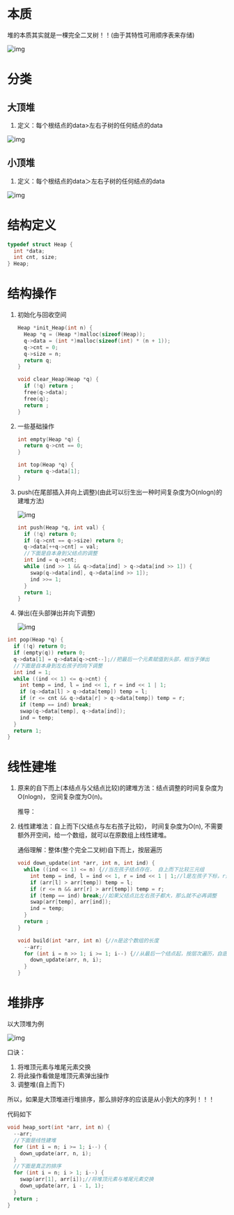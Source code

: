 # 本质

堆的本质其实就是一棵完全二叉树！！(由于其特性可用顺序表来存储)

![img](https://wx3.sinaimg.cn/mw690/005LasY6gy1gc1j7jvtpfj31l70u0k2a.jpg)

# 分类

## 大顶堆

1. 定义：每个根结点的data>左右子树的任何结点的data



![img](https://wx2.sinaimg.cn/mw690/005LasY6gy1gc1k62m8arj30ti0ootcf.jpg)

## 小顶堆

1. 定义：每个根结点的data＞左右子树的任何结点的data

![img](https://wx2.sinaimg.cn/mw690/005LasY6gy1gc1k69zjtoj30ve0ns781.jpg)



# 结构定义

```C
typedef struct Heap {
  int *data;
  int cnt, size;
} Heap;
```



# 结构操作

1. 初始化与回收空间

   ```C
   Heap *init_Heap(int n) {
     Heap *q = (Heap *)malloc(sizeof(Heap));
     q->data = (int *)malloc(sizeof(int) * (n + 1));
     q->cnt = 0;
     q->size = n;
     return q;
   }
   
   void clear_Heap(Heap *q) {
     if (!q) return ;
     free(q->data);
     free(q);
     return ;
   }
   ```

2. 一些基础操作

   ```C
   int empty(Heap *q) {
     return q->cnt == 0;
   }
   
   int top(Heap *q) {
     return q->data[1];
   }
   ```

   

3. push(在尾部插入并向上调整)(由此可以衍生出一种时间复杂度为O(nlogn)的建堆方法)

   ![img](https://wx2.sinaimg.cn/mw690/005LasY6gy1gc1k6g77j0j31lz0u0k1n.jpg)

   ```C
   int push(Heap *q, int val) {
     if (!q) return 0;
     if (q->cnt == q->size) return 0;
     q->data[++q->cnt] = val;
     //下面是自本身到父结点的调整
     int ind = q->cnt;
     while (ind >> 1 && q->data[ind] > q->data[ind >> 1]) {
       swap(q->data[ind], q->data[ind >> 1]);
       ind >>= 1;
     }
     return 1;
   }
   ```

   

4. 弹出(在头部弹出并向下调整)

   ![img](https://wx4.sinaimg.cn/mw690/005LasY6gy1gc1k6na08dj31lu0u0ajh.jpg)

```C
int pop(Heap *q) {
  if (!q) return 0;
  if (empty(q)) return 0;
  q->data[1] = q->data[q->cnt--];//把最后一个元素赋值到头部，相当于弹出
  //下面是自本身到左右孩子的向下调整
  int ind = 1;
  while ((ind << 1) <= q->cnt) {
    int temp = ind, l = ind << 1, r = ind << 1 | 1;
    if (q->data[l] > q->data[temp]) temp = l;
    if (r <= cnt && q->data[r] > q->data[temp]) temp = r;
    if (temp == ind) break;
    swap(q->data[temp], q->data[ind]);
    ind = temp;
  }
  return 1;
}
```



# 线性建堆

1. 原来的自下而上(本结点与父结点比较)的建堆方法：结点调整的时间复杂度为O(nlogn)， 空间复杂度为O(n)。

   推导：

2. 线性建堆法：自上而下(父结点与左右孩子比较)， 时间复杂度为O(n), 不需要额外开空间，给一个数组，就可以在原数组上线性建堆。

   通俗理解：整体(整个完全二叉树)自下而上，按层遍历

   ```C
   void down_update(int *arr, int n, int ind) {
     while ((ind << 1) <= n) {//当左孩子结点存在， 自上而下比较三元组
       int temp = ind, l = ind << 1, r = ind << 1 | 1;//l是左孩子下标，r是右孩子下标
       if (arr[l] > arr[temp]) temp = l;
       if (r <= n && arr[r] > arr[temp]) temp = r;
       if (temp == ind) break;//如果父结点比左右孩子都大，那么就不必再调整
       swap(arr[temp], arr[ind]);
       ind = temp;
     }
     return ;
   }
   
   void build(int *arr, int n) {//n是这个数组的长度
     --arr;
     for (int i = n >> 1; i >= 1; i--) {//从最后一个结点起，按层次遍历，自底向上线性建堆
       down_update(arr, n, i);
     }
   }
   ```

   

# 堆排序

以大顶堆为例

![img](https://wx4.sinaimg.cn/mw690/005LasY6gy1gc0ypl68moj31l80u0an4.jpg)

口诀：

1. 将堆顶元素与堆尾元素交换
2. 将此操作看做是堆顶元素弹出操作
3. 调整堆(自上而下)

所以，如果是大顶堆进行堆排序，那么排好序的应该是从小到大的序列！！！

代码如下

```C
void heap_sort(int *arr, int n) {
  --arr;
  //下面是线性建堆
  for (int i = n; i >= 1; i--) {
    down_update(arr, n, i);
  }
  //下面是真正的排序
  for (int i = n; i > 1; i--) {
    swap(arr[1], arr[i]);//将堆顶元素与堆尾元素交换
    down_update(arr, i - 1, 1);
  }
  return ;
}
```

